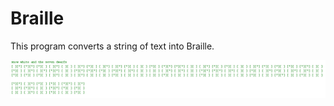 # Braille

This program converts a string of text into Braille.

![alt text](https://github.com/rputman0/Braille/blob/master/braille.PNG "Braille Conversion")
